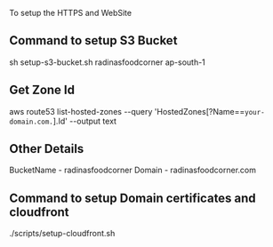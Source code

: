 To setup the HTTPS and WebSite

## Command to setup S3 Bucket
 sh setup-s3-bucket.sh radinasfoodcorner ap-south-1

## Get Zone Id
aws route53 list-hosted-zones --query 'HostedZones[?Name==`your-domain.com.`].Id' --output text

## Other Details
BucketName - radinasfoodcorner
Domain - radinasfoodcorner.com

## Command to setup Domain certificates and cloudfront
./scripts/setup-cloudfront.sh <S3BucketName> <Domain> <ZoneID>